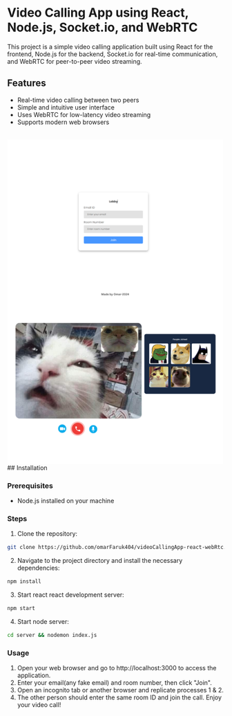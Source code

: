 # Video Calling App using React, Node.js, Socket.io, and WebRTC

This project is a simple video calling application built using React for the frontend, Node.js for the backend, Socket.io for real-time communication, and WebRTC for peer-to-peer video streaming.

## Features
- Real-time video calling between two peers
- Simple and intuitive user interface
- Uses WebRTC for low-latency video streaming
- Supports modern web browsers

<br/>
<img align="left" src="https://github.com/omarFaruk404/videoCallingApp-react-webRtc/blob/main/lobby.png" alt="Coder GIF" width="500" height="auto">
<img align="left" src="https://github.com/omarFaruk404/videoCallingApp-react-webRtc/blob/main/room.png" alt="Coder GIF" width="500" height="auto">
<br/>
## Installation

### Prerequisites

- Node.js installed on your machine

### Steps

1. Clone the repository:

```bash
git clone https://github.com/omarFaruk404/videoCallingApp-react-webRtc.git
```
2. Navigate to the project directory and install the necessary dependencies:
```bash
npm install
```

3. Start react react development server:
```bash
npm start
```
4. Start node server:
```bash
cd server && nodemon index.js
```
### Usage
1. Open your web browser and go to http://localhost:3000 to access the application.
2. Enter your email(any fake email) and room number, then click "Join".
3. Open an incognito tab or another browser and replicate processes 1 & 2.
4. The other person should enter the same room ID and join the call.
Enjoy your video call!
